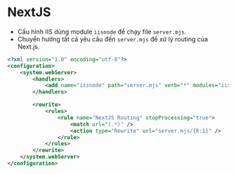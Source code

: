 # NextJS

- Cấu hình IIS dùng module `iisnode` để chạy file `server.mjs`.
- Chuyển hướng tất cả yêu cầu đến `server.mjs` để xử lý routing của Next.js.

```xml
<?xml version="1.0" encoding="utf-8"?>
<configuration>
    <system.webServer>
        <handlers>
            <add name="iisnode" path="server.mjs" verb="*" modules="iisnode" resourceType="Unspecified" />
        </handlers>

        <rewrite>
            <rules>
                <rule name="NextJS Routing" stopProcessing="true">
                    <match url="(.*)" />
                    <action type="Rewrite" url="server.mjs/{R:1}" />
                </rule>
            </rules>
        </rewrite>
    </system.webServer>
</configuration>
```
